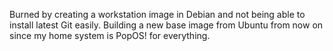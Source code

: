 Burned by creating a workstation image in Debian and not being able to
install latest Git easily. Building a new base image from Ubuntu from
now on since my home system is PopOS! for everything.
